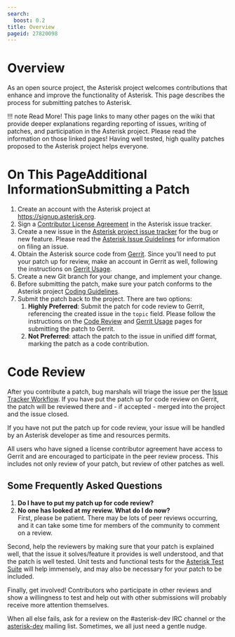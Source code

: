 ```yaml
---
search:
  boost: 0.2
title: Overview
pageid: 27820098
---
```


Overview
========

As an open source project, the Asterisk project welcomes contributions that enhance and improve the functionality of Asterisk. This page describes the process for submitting patches to Asterisk.




!!! note Read More!
    This page links to many other pages on the wiki that provide deeper explanations regarding reporting of issues, writing of patches, and participation in the Asterisk project. Please read the information on those linked pages! Having well tested, high quality patches proposed to the Asterisk project helps everyone.

      
[//]: # (end-note)



On This PageAdditional InformationSubmitting a Patch
==================

1. Create an account with the Asterisk project at <https://signup.asterisk.org>.
2. Sign a [Contributor License Agreement](https://github.com/asterisk/asterisk/issues/jira/secure/DigiumLicense.jspa) in the Asterisk issue tracker.
3. Create a new issue in the [Asterisk project issue tracker](https://github.com/asterisk/asterisk/issues) for the bug or new feature. Please read the [Asterisk Issue Guidelines](/Asterisk-Community/Asterisk-Issue-Guidelines) for information on filing an issue.
4. Obtain the Asterisk source code from [Gerrit](https://gerrit.asterisk.org). Since you'll need to put your patch up for review, make an account in Gerrit as well, following the instructions on [Gerrit Usage](/Development/Policies-and-Procedures/Historical-Policies-and-Procedures/Code-Review/Gerrit-Usage).
5. Create a new Git branch for your change, and implement your change.
6. Before submitting the patch, make sure your patch conforms to the Asterisk project [Coding Guidelines](/Development/Policies-and-Procedures/Historical-Policies-and-Procedures/Code-Review/Coding-Guidelines).
7. Submit the patch back to the project. There are two options:
	1. **Highly Preferred**: Submit the patch for code review to Gerrit, referencing the created issue in the `topic` field. Please follow the instructions on the [Code Review](/Development/Policies-and-Procedures/Historical-Policies-and-Procedures/Code-Review) and [Gerrit Usage](/Development/Policies-and-Procedures/Historical-Policies-and-Procedures/Code-Review/Gerrit-Usage) pages for submitting the patch to Gerrit.
	2. **Not Preferred**: attach the patch to the issue in unified diff format, marking the patch as a code contribution.

Code Review
===========

After you contribute a patch, bug marshals will triage the issue per the [Issue Tracker Workflow](/Development/Policies-and-Procedures/Historical-Policies-and-Procedures/Issue-Tracker-Workflow). If you have put the patch up for code review on Gerrit, the patch will be reviewed there and - if accepted - merged into the project and the issue closed.

If you have not put the patch up for code review, your issue will be handled by an Asterisk developer as time and resources permits.

All users who have signed a license contributor agreement have access to Gerrit and are encouraged to participate in the peer review process. This includes not only review of your patch, but review of other patches as well.

Some Frequently Asked Questions
-------------------------------

1. **Do I have to put my patch up for code review?**
2. **No one has looked at my review. What do I do now?**  
First, please be patient. There may be lots of peer reviews occurring, and it can take some time for members of the community to comment on a review.  
  
Second, help the reviewers by making sure that your patch is explained well, that the issue it solves/feature it provides is well understood, and that the patch is well tested. Unit tests and functional tests for the [Asterisk Test Suite](/Test-Suite-Documentation/Test-Development/Home/Asterisk-Test-Suite-Documentation) will help immensely, and may also be necessary for your patch to be included.  
  
Finally, get involved! Contributors who participate in other reviews and show a willingness to test and help out with other submissions will probably receive more attention themselves.  
  
When all else fails, ask for a review on the #asterisk-dev IRC channel or the [asterisk-dev](http://lists.digium.com/) mailing list. Sometimes, we all just need a gentle nudge.



